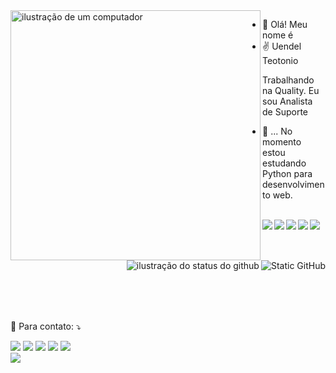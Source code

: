 <img align="left" src="https://raw.githubusercontent.com/MicaelliMedeiros/micaellimedeiros/master/image/computer-illustration.png" alt="ilustração de um computador" min-width="400px" max-width="400px" width="400px">

- 👋 Olá! Meu nome é
- ✌ Uendel Teotonio
<p>Trabalhando na Quality.
Eu sou Analista de Suporte</p>

- 🌱 ... No momento estou estudando Python para desenvolvimento web.
<div style="display: inline_block"><br>
<img align ='left' src="https://img.shields.io/badge/HTML-239120?style=for-the-badge&logo=html5&logoColor=white">
<img align ='left' src="https://img.shields.io/badge/CSS-239120?&style=for-the-badge&logo=css3&logoColor=white">
<img align ='left' src="https://img.shields.io/badge/Git-E34F26?style=for-the-badge&logo=git&logoColor=white">
<img align ='left' src="https://img.shields.io/badge/Python-14354C?style=for-the-badge&logo=python&logoColor=white">
<img align ='left' src="https://img.shields.io/badge/JavaScript-F7DF1E?style=for-the-badge&logo=javascript&logoColor=black"><br><br>
</div>

  <img align ="right" src="https://img.shields.io/static/v1?label=Overview&message=Uendel Teotonio&color=f8efd4&style=for-the-badge&logo=GitHub" alt="Static GitHub">
  <img align='right' src="https://github-readme-stats.vercel.app/api?username=Uendeltm&show_icons=true&title_color=c00&text_color=af552e&icon_color=783c00&bg_color=1A1A19&cache_seconds=2300" alt="ilustração do status do github">
  <br><br><br><br><br>
 
  ##
 <p align="left">
  💌 Para contato: ⤵️
</p>
<div> 
  <a href="https://www.youtube.com/channel/UC_-uuuZbY0AAt9CViNzvc-Q" target="_blank"><img src="https://img.shields.io/badge/YouTube-FF0000?style=for-the-badge&logo=youtube&logoColor=white" target="_blank"></a>
  <a href="https://instagram.com/rafaballerini" target="_blank"><img src="https://img.shields.io/badge/-Instagram-%23E4405F?style=for-the-badge&logo=instagram&logoColor=white" target="_blank"></a>
 	<a href="https://www.twitch.tv/rafaballerinii" target="_blank"><img src="https://img.shields.io/badge/Twitch-9146FF?style=for-the-badge&logo=twitch&logoColor=white" target="_blank"></a>
 <a href="https://discord.gg/wagxzStdcR" target="_blank"><img src="https://img.shields.io/badge/Discord-7289DA?style=for-the-badge&logo=discord&logoColor=white" target="_blank"></a> 
  <a href = "mailto:contatorafaballerini@gmail.com"><img src="https://img.shields.io/badge/-Gmail-%23333?style=for-the-badge&logo=gmail&logoColor=white" target="_blank"></a><br>
  <a href="https://www.linkedin.com/in/rafaella-ballerini-45875016a" target="_blank"><img src="https://img.shields.io/badge/-LinkedIn-%230077B5?style=for-the-badge&logo=linkedin&logoColor=white" target="_blank"></a> 
  



<!---
Uendeltm/Uendeltm is a ✨ special ✨ repository because its `README.md` (this file) appears on your GitHub profile.
You can click the Preview link to take a look at your changes.
--->
